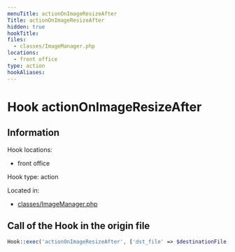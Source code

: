 ```yaml
---
menuTitle: actionOnImageResizeAfter
Title: actionOnImageResizeAfter
hidden: true
hookTitle: 
files:
  - classes/ImageManager.php
locations:
  - front office
type: action
hookAliases:
---
```


# Hook actionOnImageResizeAfter

## Information

Hook locations: 
  - front office

Hook type: action

Located in: 
  - [classes/ImageManager.php](https://github.com/PrestaShop/PrestaShop/blob/8.0.x/classes/ImageManager.php)

## Call of the Hook in the origin file

```php
Hook::exec('actionOnImageResizeAfter', ['dst_file' => $destinationFile, 'file_type' => $fileType])
```